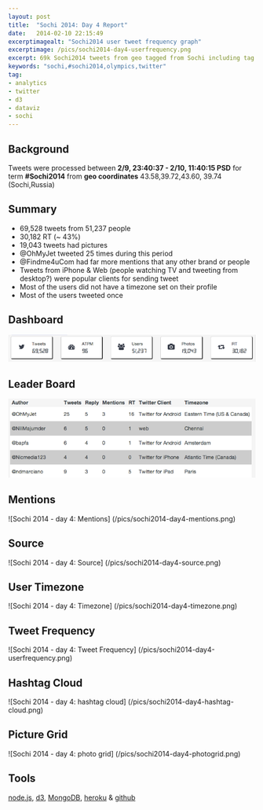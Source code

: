 ```yaml
---
layout: post
title:  "Sochi 2014: Day 4 Report"
date:   2014-02-10 22:15:49
excerptimagealt: "Sochi2014 user tweet frequency graph"
excerptimage: /pics/sochi2014-day4-userfrequency.png
excerpt: 69k Sochi2014 tweets from geo tagged from Sochi including tag cloud and photo grid! Driven by node.js, mongo.db & d3.
keywords: "sochi,#sochi2014,olympics,twitter"
tag:
- analytics
- twitter   
- d3     
- dataviz 
- sochi 
---
```

## Background
Tweets were processed between <strong>2/9, 23:40:37 - 2/10, 11:40:15 PSD</strong> for term <strong>#Sochi2014</strong> from <strong>geo coordinates</strong> 43.58,39.72,43.60, 39.74 (Sochi,Russia)<p>

## Summary
* 69,528 tweets from 51,237 people
* 30,182 RT (~ 43%)
* 19,043 tweets had pictures
* @OhMyJet tweeted 25 times during this period
* @Findme4uCom had far more mentions that any other brand or people
* Tweets from iPhone & Web (people watching TV and tweeting from desktop?) were popular clients for sending tweet
* Most of the users did not have a timezone set on their profile
* Most of the users tweeted once 


## Dashboard
![Sochi 2014 - day 4: Dashboard](/pics/sochi2014-day4-stats.png)

## Leader Board
![Sochi 2014 - day 4: Leader Board](/pics/sochi2014-day4-leaderboard.png)

## Mentions
![Sochi 2014 - day 4: Mentions] (/pics/sochi2014-day4-mentions.png)

## Source
![Sochi 2014 - day 4: Source] (/pics/sochi2014-day4-source.png)

## User Timezone
![Sochi 2014 - day 4: Timezone] (/pics/sochi2014-day4-timezone.png)

## Tweet Frequency 
![Sochi 2014 - day 4: Tweet Frequency] (/pics/sochi2014-day4-userfrequency.png)

## Hashtag Cloud 
![Sochi 2014 - day 4: hashtag cloud] (/pics/sochi2014-day4-hashtag-cloud.png)

## Picture Grid
![Sochi 2014 - day 4: photo grid] (/pics/sochi2014-day4-photogrid.png)


## Tools
[node.js](http://nodejs.org), [d3](https://github.com/mbostock/d3), [MongoDB](http://www.mongodb.org), [heroku](http://heroku.com) & [github](http://www.github.com)  

